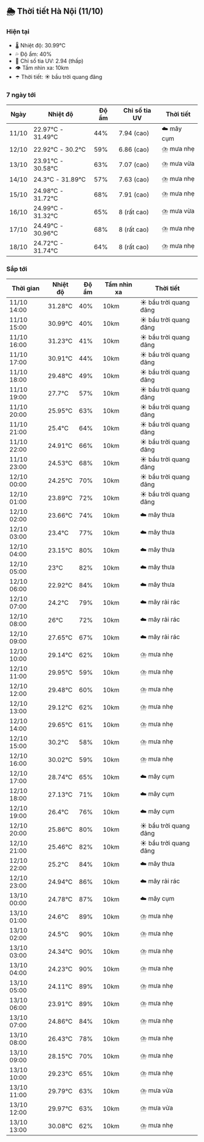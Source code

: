 ## 🌦️ Thời tiết Hà Nội (11/10)

### Hiện tại

- 🌡️ Nhiệt độ: 30.99℃
- 💦 Độ ẩm: 40%
- 🌟 Chỉ số tia UV: 2.94 (thấp)
- 👁️ Tầm nhìn xa: 10km
- ☂️ Thời tiết: ☀️ bầu trời quang đãng

### 7 ngày tới

| Ngày | Nhiệt độ | Độ ẩm | Chỉ số tia UV | Thời tiết |
| --- | --- | --- | --- | --- |
| 11/10 | 22.97℃ - 31.49℃ | 44% | 7.94 (cao) | ☁️ mây cụm |
| 12/10 | 22.92℃ - 30.2℃ | 59% | 6.86 (cao) | ⛈️ mưa nhẹ |
| 13/10 | 23.91℃ - 30.58℃ | 63% | 7.07 (cao) | ⛈️ mưa vừa |
| 14/10 | 24.3℃ - 31.89℃ | 57% | 7.63 (cao) | ⛈️ mưa nhẹ |
| 15/10 | 24.98℃ - 31.72℃ | 68% | 7.91 (cao) | ⛈️ mưa nhẹ |
| 16/10 | 24.99℃ - 31.32℃ | 65% | 8 (rất cao) | ⛈️ mưa vừa |
| 17/10 | 24.49℃ - 30.96℃ | 68% | 8 (rất cao) | ⛈️ mưa nhẹ |
| 18/10 | 24.72℃ - 31.74℃ | 64% | 8 (rất cao) | ⛈️ mưa nhẹ |

### Sắp tới

| Thời gian | Nhiệt độ | Độ ẩm | Tầm nhìn xa | Thời tiết |
| --- | --- | --- | --- | --- |
| 11/10 14:00 | 31.28℃ | 40% | 10km | ☀️ bầu trời quang đãng |
| 11/10 15:00 | 30.99℃ | 40% | 10km | ☀️ bầu trời quang đãng |
| 11/10 16:00 | 31.23℃ | 41% | 10km | ☀️ bầu trời quang đãng |
| 11/10 17:00 | 30.91℃ | 44% | 10km | ☀️ bầu trời quang đãng |
| 11/10 18:00 | 29.48℃ | 49% | 10km | ☀️ bầu trời quang đãng |
| 11/10 19:00 | 27.7℃ | 57% | 10km | ☀️ bầu trời quang đãng |
| 11/10 20:00 | 25.95℃ | 63% | 10km | ☀️ bầu trời quang đãng |
| 11/10 21:00 | 25.4℃ | 64% | 10km | ☀️ bầu trời quang đãng |
| 11/10 22:00 | 24.91℃ | 66% | 10km | ☀️ bầu trời quang đãng |
| 11/10 23:00 | 24.53℃ | 68% | 10km | ☀️ bầu trời quang đãng |
| 12/10 00:00 | 24.25℃ | 70% | 10km | ☀️ bầu trời quang đãng |
| 12/10 01:00 | 23.89℃ | 72% | 10km | ☀️ bầu trời quang đãng |
| 12/10 02:00 | 23.66℃ | 74% | 10km | ☁️ mây thưa |
| 12/10 03:00 | 23.4℃ | 77% | 10km | ☁️ mây thưa |
| 12/10 04:00 | 23.15℃ | 80% | 10km | ☁️ mây thưa |
| 12/10 05:00 | 23℃ | 82% | 10km | ☁️ mây thưa |
| 12/10 06:00 | 22.92℃ | 84% | 10km | ☁️ mây thưa |
| 12/10 07:00 | 24.2℃ | 79% | 10km | ☁️ mây rải rác |
| 12/10 08:00 | 26℃ | 72% | 10km | ☁️ mây rải rác |
| 12/10 09:00 | 27.65℃ | 67% | 10km | ☁️ mây rải rác |
| 12/10 10:00 | 29.14℃ | 62% | 10km | ⛈️ mưa nhẹ |
| 12/10 11:00 | 29.95℃ | 59% | 10km | ⛈️ mưa nhẹ |
| 12/10 12:00 | 29.48℃ | 60% | 10km | ⛈️ mưa nhẹ |
| 12/10 13:00 | 29.12℃ | 62% | 10km | ⛈️ mưa nhẹ |
| 12/10 14:00 | 29.65℃ | 61% | 10km | ⛈️ mưa nhẹ |
| 12/10 15:00 | 30.2℃ | 58% | 10km | ⛈️ mưa nhẹ |
| 12/10 16:00 | 30.02℃ | 59% | 10km | ⛈️ mưa nhẹ |
| 12/10 17:00 | 28.74℃ | 65% | 10km | ☁️ mây cụm |
| 12/10 18:00 | 27.13℃ | 71% | 10km | ☁️ mây cụm |
| 12/10 19:00 | 26.4℃ | 76% | 10km | ☁️ mây cụm |
| 12/10 20:00 | 25.86℃ | 80% | 10km | ☀️ bầu trời quang đãng |
| 12/10 21:00 | 25.46℃ | 82% | 10km | ☀️ bầu trời quang đãng |
| 12/10 22:00 | 25.2℃ | 84% | 10km | ☁️ mây thưa |
| 12/10 23:00 | 24.94℃ | 86% | 10km | ☁️ mây rải rác |
| 13/10 00:00 | 24.78℃ | 87% | 10km | ☁️ mây cụm |
| 13/10 01:00 | 24.6℃ | 89% | 10km | ⛈️ mưa nhẹ |
| 13/10 02:00 | 24.5℃ | 90% | 10km | ⛈️ mưa nhẹ |
| 13/10 03:00 | 24.34℃ | 90% | 10km | ⛈️ mưa nhẹ |
| 13/10 04:00 | 24.23℃ | 90% | 10km | ⛈️ mưa nhẹ |
| 13/10 05:00 | 24.11℃ | 89% | 10km | ⛈️ mưa nhẹ |
| 13/10 06:00 | 23.91℃ | 89% | 10km | ⛈️ mưa nhẹ |
| 13/10 07:00 | 24.86℃ | 84% | 10km | ⛈️ mưa nhẹ |
| 13/10 08:00 | 26.43℃ | 78% | 10km | ⛈️ mưa nhẹ |
| 13/10 09:00 | 28.15℃ | 70% | 10km | ⛈️ mưa nhẹ |
| 13/10 10:00 | 29.23℃ | 65% | 10km | ⛈️ mưa nhẹ |
| 13/10 11:00 | 29.79℃ | 63% | 10km | ⛈️ mưa vừa |
| 13/10 12:00 | 29.97℃ | 63% | 10km | ⛈️ mưa vừa |
| 13/10 13:00 | 30.08℃ | 62% | 10km | ⛈️ mưa nhẹ |
